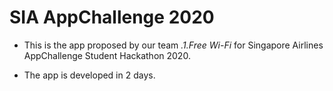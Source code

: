 # SIA AppChallenge 2020

- This is the app proposed by our team *.1.Free Wi-Fi* for Singapore Airlines AppChallenge Student Hackathon 2020.

- The app is developed in 2 days.
